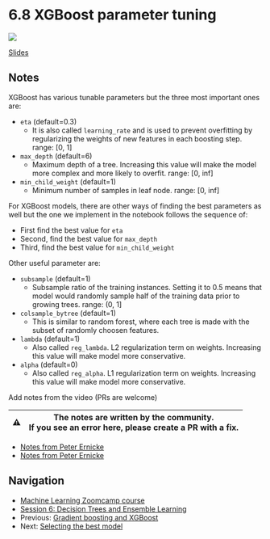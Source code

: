 # 6.8 XGBoost parameter tuning

<a href="https://www.youtube.com/watch?v=VX6ftRzYROM&list=PL3MmuxUbc_hIhxl5Ji8t4O6lPAOpHaCLR"><img src="images/thumbnail-6-08.jpg"></a>

[Slides](https://www.slideshare.net/AlexeyGrigorev/ml-zoomcamp-6-decision-trees-and-ensemble-learning)

## Notes

XGBoost has various tunable parameters but the three most important ones are:

- `eta` (default=0.3)
  - It is also called `learning_rate` and is used to prevent overfitting by regularizing the weights of new features in each boosting step. range: [0, 1]
- `max_depth` (default=6)
  - Maximum depth of a tree. Increasing this value will make the model more complex and more likely to overfit. range: [0, inf]
- `min_child_weight` (default=1)
  - Minimum number of samples in leaf node. range: [0, inf]

For XGBoost models, there are other ways of finding the best parameters as well but the one we implement in the notebook follows the sequence of:

- First find the best value for `eta`
- Second, find the best value for `max_depth`
- Third, find the best value for `min_child_weight`

Other useful parameter are:

- `subsample` (default=1)
  - Subsample ratio of the training instances. Setting it to 0.5 means that model would randomly sample half of the training data prior to growing trees. range: (0, 1]
- `colsample_bytree` (default=1)
  - This is similar to random forest, where each tree is made with the subset of randomly choosen features.
- `lambda` (default=1)
  - Also called `reg_lambda`. L2 regularization term on weights. Increasing this value will make model more conservative.
- `alpha` (default=0)
  - Also called `reg_alpha`. L1 regularization term on weights. Increasing this value will make model more conservative.

Add notes from the video (PRs are welcome)

|⚠️|The notes are written by the community.<br>If you see an error here, please create a PR with a fix.|
|---|:-:|

- [Notes from Peter Ernicke](https://knowmledge.com/2023/10/27/ml-zoomcamp-2023-decision-trees-and-ensemble-learning-part-12/)
- [Notes from Peter Ernicke](https://knowmledge.com/2023/10/28/ml-zoomcamp-2023-decision-trees-and-ensemble-learning-part-13/)

## Navigation

- [Machine Learning Zoomcamp course](../)
- [Session 6: Decision Trees and Ensemble Learning](./)
- Previous: [Gradient boosting and XGBoost](07-boosting.md)
- Next: [Selecting the best model](09-final-model.md)
